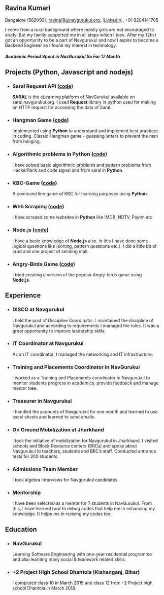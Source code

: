 ## Ravina Kumari  
Bangalore (560099),
ravina18@navgurukul.org,
([LinkedIn](https://www.linkedin.com/in/ravina-kumari-76279616a/)),
+91 6204141705


I come from a rural background where mostly girls are not encouraged to study. But my family supported
me in all steps which I took. After my 12th I got an opportunity to be a part of Navgurukul and now I aspire
to become a Backend Engineer as I found my interest in technology.
##### Academic Period Spent in **NavGurukul** So Far   **17 Month**

## Projects (Python, Javascript and nodejs)
- ### **Saral Request API ([code](https://github.com/ravinaNG/request_in_python))**
   **SARAL** is the eLearning platform of NavGurukul available on saral.navgurukul.org. I used **Request** library in python used for making an HTTP request for accessing the data of Saral.
- ### **Hangman Game ([code](https://github.com/ravinaNG/python/tree/master/python/HangMan))**
  Implemented using **Python** to understand and implement best practices in coding.
Classic Hangman game - guessing letters to prevent the man from hanging.
- ### **Algorithmic problems in Python ([code](https://github.com/ravinaNG/python))**
  I have solved basic algorithmic problems and pattern problems from HackerRank and
code signal and from saral in **Python**.
- ### **KBC-Game ([code](https://github.com/ravinaNG/python/blob/master/List/KBC_Game.py))**
  A command line game of KBC for learning purposes using **Python**.
- ### **Web Scraping ([code](https://github.com/ravinaNG/Web-scraping-in-python))**
  I have scraped some websites in **Python** like IMDB, NDTV, Paytm etc.
- ### **Node.js ([code](https://github.com/ravinaNG/Nodejs-2))**
  I have a basic knowledge of **Node.js** also. In this I have done some logical questions
like (sorting, pattern questions etc.). I did a little bit of crud and one project of
sending mail.
- ### **Angry-Birds Game ([code](https://github.com/ravinaNG/Angry-birds))**
  I tried creating a version of the popular Angry-birds game using **Node.js**.

## Experience
- ### **DISCO at Navgurukul**
  I held the post of Discipline Coordinator. I maintained the discipline of Navgurukul and according to requirements I managed the rules. It was a great opportunity to improve leadership skills.
- ### **IT Coordinator at Navgurukul**
  As an IT coordinator, I managed the networking and IT infrastructure.
- ### **Training and Placements Coordinator in NavGurukul**
  I worked as a Training and Placements coordinator in Navgurukul to monitor students progress in academics, provide feedback and manage mentor tree.
- ### **Treasurer in Navgurukul**
  I handled the accounts of Navgurukul for one month and learned to use excel sheets and learned to send emails.
- ### **On Ground Mobilization at Jharkhand**
  I took the initiative of mobilization for Navgurukul in Jharkhand. I visited schools and Block Resource centers (BRCs) and spoke about Navgurukul to teachers, students and BRC’s staff. Conducted entrance tests for 200 students.
- ### **Admissions Team Member**
  I took algebra Interviews for Navgurukul candidates.
- ### **Mentorship**
  I have been selected as a mentor for 7 students in NavGurukul. From this, I have learned how to debug codes that help me in enhancing my knowledge. It helps me in revising my codes too.

## Education
- ### **NavGurukul**
  Learning Software Engineering with one-year residential programme and also learning many social & teamwork related skills.

- ### **+2 Project High School Dhantola (Kishanganj, Bihar)**
  I completed class 10 in March 2015 and class 12 from +2 Project high school Dhantola in March 2018.
